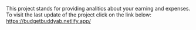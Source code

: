 This project stands for providing analitics about your earning and expenses.
To visit the last update of the project click on the link below:
https://budgetbuddyab.netlify.app/
